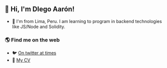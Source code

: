 ## 👋 Hi, I'm DIego Aarón!
- 🌱 I'm from Lima, Peru. I am learning to program in backend technologies like JS/Node and Solidity.

### 🌎 Find me on the web
- 🐦 [On twitter at times](https://twitter.com/diegoaarondv989)
- 📝 [My CV](https://diegoaaron.github.io/cv/)

<!---
### 😄 About me 
- 🌱 I’m learning JS & Solidity.
- 🔭 I'm working to improve gaming platform at EXNOA LLC.
### 📫 Get in touch
- 📧 You can reach me at [Twitter](https://t/_kentaro_m) or [Linkedin](https://l/in/kentarom/)
--->
